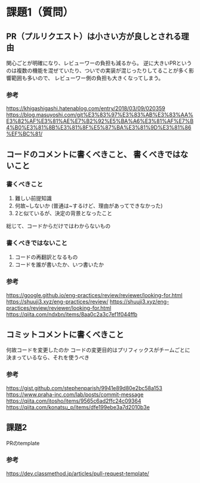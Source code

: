 # 課題1（質問）

## PR（プルリクエスト）は小さい方が良しとされる理由
関心ごとが明確になり、レビューワーの負担も減るから。
逆に大きいPRというのは複数の機能を混ぜていたり、ついでの実装が混じったりしてることが多く影響範囲も多いので、
レビューワー側の負担も大きくなってしまう。

### 参考
https://khigashigashi.hatenablog.com/entry/2018/03/09/020359
https://blog.masuyoshi.com/git%E3%83%97%E3%83%AB%E3%83%AA%E3%82%AF%E3%81%AE%E7%B2%92%E5%BA%A6%E3%81%AF%E7%B4%B0%E3%81%8B%E3%81%8F%E5%87%BA%E3%81%9D%E3%81%86%EF%BC%81/

## コードのコメントに書くべきこと、 書くべきではないこと

### 書くべきこと
1. 難しい前提知識
2. 何故~しないか (普通は~するけど、理由があってできなかった)
3. 2と似ているが、決定の背景となったこと

総じて、コードからだけではわからないもの

### 書くべきではないこと
1. コードの再翻訳となるもの
2. コードを誰が書いたか、いつ書いたか


### 参考
https://google.github.io/eng-practices/review/reviewer/looking-for.html
https://shuuji3.xyz/eng-practices/review/
https://shuuji3.xyz/eng-practices/review/reviewer/looking-for.html
https://qiita.com/ndxbn/items/8aa0c2a3c7ef1f044ffb
## コミットコメントに書くべきこと
何故コードを変更したのか
コードの変更目的はプリフィックスがチームごとに決まっているなら、それを使うべき

### 参考
https://gist.github.com/stephenparish/9941e89d80e2bc58a153
https://www.praha-inc.com/lab/posts/commit-message
https://qiita.com/itosho/items/9565c6ad2ffc24c09364
https://qiita.com/konatsu_p/items/dfe199ebe3a7d2010b3e

## 課題2 
PRのtemplate

### 参考
https://dev.classmethod.jp/articles/pull-request-template/